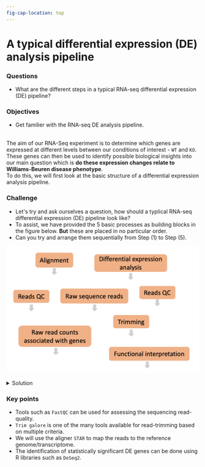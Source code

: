 ```yaml
---
fig-cap-location: top
---
```


# **A typical differential expression (DE) analysis pipeline**

<div class="questions">

### **Questions**

- What are the different steps in a typical RNA-seq differential expression (DE) pipeline?
</div>  

<div class="objectives">

### **Objectives**

- Get familier with the RNA-seq DE analysis pipeline.

</div>  

<br> The aim of our RNA-Seq experiment is to determine which genes are expressed at different levels between our conditions of interest - `WT` and `KO`. These genes can then be used to identify possible biological insights into our main question which is **do these expression changes relate to Williams-Beuren disease phenotype**.
<br> To do this, we will first look at the basic structure of a differential expression analysis pipeline. 

<div class="challenge">


### **Challenge**
- Let's try and ask ourselves a question, how should a typlical RNA-seq differential expression (DE) pipeline look like?
- To assist, we have provided the 5 basic processes as building blocks in the figure below. **But** these are placed in no particular order.
- Can you try and arrange them sequentially from Step (1) to Step (5). 

![Arrange the processes from the differential expression analysis (DE) in a sequential order](../fig/DE_pipeline_scrambled_new.png)

<details>
<summary>Solution</summary>

#### The basic steps in a differential expression (DE) pipeline
![](../fig/DE_pipeline_new.png){width=50%}

**We will now discuss the above steps in more details with context to the `nf-core/rnaseq pipeline`**

</details>
</div>  


<div class="keypoints">

### **Key points**

- Tools such as `FastQC` can be used for assessing the sequencing read-quality.
- `Trim galore` is one of the many tools available for read-trimming based on multiple criteria.
- We will use the aligner `STAR` to map the reads to the reference genome/transcriptome.
- The identification of statistically significant DE genes can be done using R libraries such as `DeSeq2`.

</div>  






